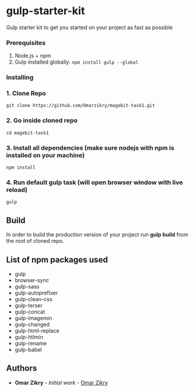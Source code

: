 # gulp-starter-kit

Gulp starter kit to get you started on your project as fast as possible

### Prerequisites

1. Node.js + npm
2. Gulp installed globally: `npm install gulp --global`

### Installing

### 1. Clone Repo

```
git clone https://github.com/Omarzikry/magebit-task1.git
```

### 2. Go inside cloned repo

```
cd magebit-task1
```

### 3. Install all dependencies (make sure nodejs with npm is installed on your machine)

```
npm install
```

### 4. Run default gulp task (will open browser window with live reload)

```
gulp
```

## Build

In order to build the production version of your project run **gulp build** from the root of cloned repo.

## List of npm packages used

- gulp
- browser-sync
- gulp-sass
- gulp-autoprefixer
- gulp-clean-css
- gulp-terser
- gulp-concat
- gulp-imagemin
- gulp-changed
- gulp-html-replace
- gulp-htlmin
- gulp-rename
- gulp-babel

## Authors

- **Omar Zikry** - _Initial work_ - [Omar Zikry](https://www.linkedin.com/in/omarzikry/)

